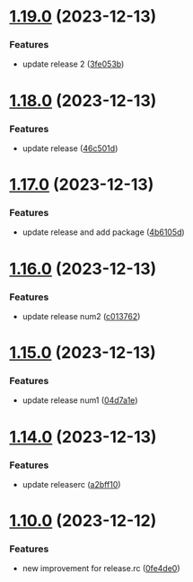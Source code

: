 # [1.19.0](https://github.com/SoufianeSaadouni/demo-project/compare/v1.18.0...v1.19.0) (2023-12-13)


### Features

* update release 2 ([3fe053b](https://github.com/SoufianeSaadouni/demo-project/commit/3fe053b2873ecd0f23aa450679352ba14850f170))

# [1.18.0](https://github.com/SoufianeSaadouni/demo-project/compare/v1.17.0...v1.18.0) (2023-12-13)


### Features

* update release ([46c501d](https://github.com/SoufianeSaadouni/demo-project/commit/46c501d4b830a5738970ca45398412a82fe01803))

# [1.17.0](https://github.com/SoufianeSaadouni/demo-project/compare/v1.16.0...v1.17.0) (2023-12-13)


### Features

* update release and add package ([4b6105d](https://github.com/SoufianeSaadouni/demo-project/commit/4b6105d962a11cdb6928a20b22cca8e2200427f1))

# [1.16.0](https://github.com/SoufianeSaadouni/demo-project/compare/v1.15.0...v1.16.0) (2023-12-13)


### Features

* update release num2 ([c013762](https://github.com/SoufianeSaadouni/demo-project/commit/c013762cbf7d92e48ceabe958458a329ed9d2dae))

# [1.15.0](https://github.com/SoufianeSaadouni/demo-project/compare/v1.14.0...v1.15.0) (2023-12-13)


### Features

* update release num1 ([04d7a1e](https://github.com/SoufianeSaadouni/demo-project/commit/04d7a1eb6f8e7008b108d8bc725a1970700b7b89))

# [1.14.0](https://github.com/SoufianeSaadouni/demo-project/compare/v1.13.0...v1.14.0) (2023-12-13)


### Features

* update releaserc ([a2bff10](https://github.com/SoufianeSaadouni/demo-project/commit/a2bff101e3b9fee2a4483d4472f7f45e676d1f68))

# [1.10.0](https://github.com/SoufianeSaadouni/demo-project/compare/v1.9.0...v1.10.0) (2023-12-12)


### Features

* new improvement for release.rc ([0fe4de0](https://github.com/SoufianeSaadouni/demo-project/commit/0fe4de0ea5b3eacd2a2df087055da2b70577d4ff))
